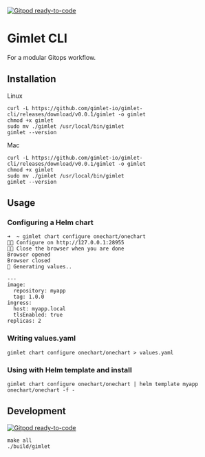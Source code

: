 [![Gitpod ready-to-code](https://img.shields.io/badge/Gitpod-ready--to--code-blue?logo=gitpod)](https://gitpod.io/#https://github.com/gimlet-io/gimlet-cli)

# Gimlet CLI

For a modular Gitops workflow.

## Installation

Linux
```
curl -L https://github.com/gimlet-io/gimlet-cli/releases/download/v0.0.1/gimlet -o gimlet
chmod +x gimlet
sudo mv ./gimlet /usr/local/bin/gimlet
gimlet --version
```

Mac
```
curl -L https://github.com/gimlet-io/gimlet-cli/releases/download/v0.0.1/gimlet -o gimlet
chmod +x gimlet
sudo mv ./gimlet /usr/local/bin/gimlet
gimlet --version
```

## Usage


### Configuring a Helm chart
```
➜  ~ gimlet chart configure onechart/onechart                                             
👩‍💻 Configure on http://127.0.0.1:28955
👩‍💻 Close the browser when you are done
Browser opened
Browser closed
📁 Generating values..

---
image:
  repository: myapp
  tag: 1.0.0
ingress:
  host: myapp.local
  tlsEnabled: true
replicas: 2
```

### Writing values.yaml

```
gimlet chart configure onechart/onechart > values.yaml
```

### Using with Helm template and install

```
gimlet chart configure onechart/onechart | helm template myapp onechart/onechart -f -
```

## Development

[![Gitpod ready-to-code](https://img.shields.io/badge/Gitpod-ready--to--code-blue?logo=gitpod)](https://gitpod.io/#https://github.com/gimlet-io/gimlet-cli)

```
make all
./build/gimlet
```
